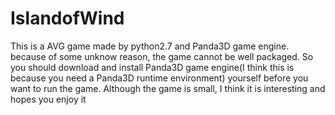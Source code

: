 # IslandofWind
  This is a AVG game made by python2.7 and Panda3D game engine. because of some unknow reason, the game cannot be well packaged. So you should download and install Panda3D game engine(I think this is because you need a Panda3D runtime environment) yourself before you want to run the game. 
  Although the game is small, I think it is interesting and hopes you enjoy it

